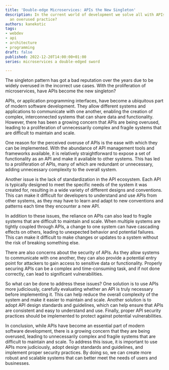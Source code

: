 ```yaml
---
title: 'Double-edge Microservices: APIs the New Singleton'
description: In the current world of development we solve all with APIs, is it becoming
  an overused practice?
authors: kanekotic
tags:
- webdev
- api
- architecture
- programming
draft: false
published: 2022-12-20T14:00:00+01:00
series: microservices a double-edged sword

---
```

The singleton pattern has got a bad reputation over the years due to be widely overused in the incorrect use cases. With the proliferation of microservices, have APIs become the new singleton?

APIs, or application programming interfaces, have become a ubiquitous part of modern software development. They allow different systems and applications to communicate with one another, enabling the creation of complex, interconnected systems that can share data and functionality. However, there has been a growing concern that APIs are being overused, leading to a proliferation of unnecessarily complex and fragile systems that are difficult to maintain and scale.

One reason for the perceived overuse of APIs is the ease with which they can be implemented. With the abundance of API management tools and frameworks available, it is relatively straightforward to expose a set of functionality as an API and make it available to other systems. This has led to a proliferation of APIs, many of which are redundant or unnecessary, adding unnecessary complexity to the overall system.

Another issue is the lack of standardization in the API ecosystem. Each API is typically designed to meet the specific needs of the system it was created for, resulting in a wide variety of different designs and conventions. This can make it difficult for developers to understand and use APIs from other systems, as they may have to learn and adapt to new conventions and patterns each time they encounter a new API.

In addition to these issues, the reliance on APIs can also lead to fragile systems that are difficult to maintain and scale. When multiple systems are tightly coupled through APIs, a change to one system can have cascading effects on others, leading to unexpected behavior and potential failures. This can make it difficult to make changes or updates to a system without the risk of breaking something else.

There are also concerns about the security of APIs. As they allow systems to communicate with one another, they can also provide a potential entry point for attackers to gain access to sensitive data or functionality. Properly securing APIs can be a complex and time-consuming task, and if not done correctly, can lead to significant vulnerabilities.

So what can be done to address these issues? One solution is to use APIs more judiciously, carefully evaluating whether an API is truly necessary before implementing it. This can help reduce the overall complexity of the system and make it easier to maintain and scale. Another solution is to adopt API design standards and guidelines, which can help ensure that APIs are consistent and easy to understand and use. Finally, proper API security practices should be implemented to protect against potential vulnerabilities.

In conclusion, while APIs have become an essential part of modern software development, there is a growing concern that they are being overused, leading to unnecessarily complex and fragile systems that are difficult to maintain and scale. To address this issue, it is important to use APIs more judiciously, adopt design standards and guidelines, and implement proper security practices. By doing so, we can create more robust and scalable systems that can better meet the needs of users and businesses.